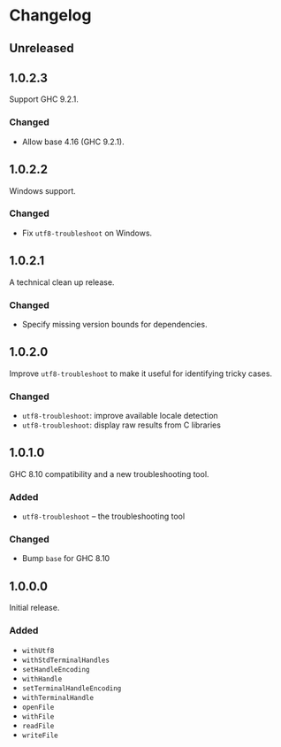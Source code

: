 # Changelog


## Unreleased


## 1.0.2.3

Support GHC 9.2.1.

### Changed

- Allow base 4.16 (GHC 9.2.1).


## 1.0.2.2

Windows support.

### Changed

- Fix `utf8-troubleshoot` on Windows.


## 1.0.2.1

A technical clean up release.

### Changed

- Specify missing version bounds for dependencies.


## 1.0.2.0

Improve `utf8-troubleshoot` to make it useful for identifying tricky cases.

### Changed

- `utf8-troubleshoot`: improve available locale detection
- `utf8-troubleshoot`: display raw results from C libraries


## 1.0.1.0

GHC 8.10 compatibility and a new troubleshooting tool.

### Added

- `utf8-troubleshoot` – the troubleshooting tool

### Changed

- Bump `base` for GHC 8.10


## 1.0.0.0

Initial release.

### Added

- `withUtf8`
- `withStdTerminalHandles`
- `setHandleEncoding`
- `withHandle`
- `setTerminalHandleEncoding`
- `withTerminalHandle`
- `openFile`
- `withFile`
- `readFile`
- `writeFile`
